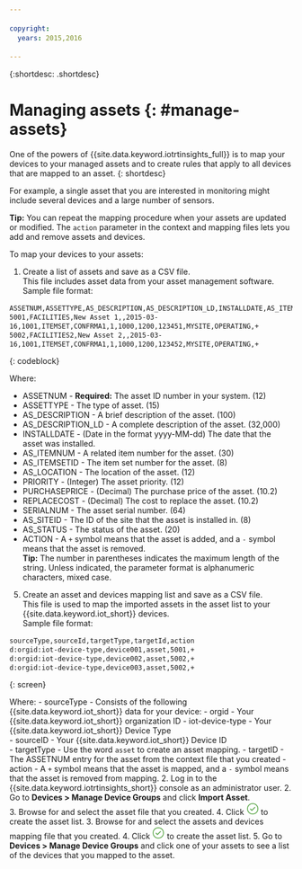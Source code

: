 ```yaml
---

copyright:
  years: 2015,2016

---
```


{:shortdesc: .shortdesc}

# Managing assets {: #manage-assets}

One of the powers of {{site.data.keyword.iotrtinsights_full}} is to map your devices to your managed assets and to create rules that apply to all devices that are mapped to an asset.
{: shortdesc}

For example, a single asset that you are interested in monitoring might include several devices and a large number of sensors.

**Tip:** You can repeat the mapping procedure when your assets are updated or modified. The `action`  parameter in the context and mapping files lets you add and remove assets and devices.

To map your devices to your assets:
1. Create a list of assets and save as a CSV file.  
This file includes asset data from your asset management software.
Sample file format:  
```
ASSETNUM,ASSETTYPE,AS_DESCRIPTION,AS_DESCRIPTION_LD,INSTALLDATE,AS_ITEMNUM,AS_ITEMSETID,AS_LOCATION,PRIORITY,PURCHASEPRICE,REPLACECOST,SERIALNUM,AS_SITEID,AS_STATUS,ACTION  
5001,FACILITIES,New Asset 1,,2015-03-16,1001,ITEMSET,CONFRMA1,1,1000,1200,123451,MYSITE,OPERATING,+    
5002,FACILITIES2,New Asset 2,,2015-03-16,1001,ITEMSET,CONFRMA1,1,1000,1200,123452,MYSITE,OPERATING,+
```
{: codeblock}

  Where:  
  - ASSETNUM - **Required:** The asset ID number in your system. (12)
  - ASSETTYPE - The type of asset. (15)
  - AS_DESCRIPTION - A brief description of the asset. (100)
  - AS_DESCRIPTION_LD - A complete description of the asset. (32,000)
  - INSTALLDATE - (Date in the format yyyy-MM-dd) The date that the asset was installed.
  - AS_ITEMNUM - A related item number for the asset. (30)
  - AS_ITEMSETID - The item set number for the asset. (8)
  - AS_LOCATION - The location of the asset. (12)
  - PRIORITY - (Integer) The asset priority. (12)
  - PURCHASEPRICE - (Decimal) The purchase price of the asset. (10.2)
  - REPLACECOST - (Decimal) The cost to replace the asset. (10.2)
  - SERIALNUM - The asset serial number. (64)
  - AS_SITEID - The ID of the site that the asset is installed in. (8)
  - AS_STATUS - The status of the asset. (20)
  - ACTION - A `+` symbol means that the asset is added, and a `-` symbol means that the asset is removed.  
  **Tip:** The number in parentheses indicates the maximum length of the string. Unless indicated, the parameter format is alphanumeric characters, mixed case.

5. Create an asset and devices mapping list and save as a CSV file.  
  This file is used to map the imported assets in the asset list to your {{site.data.keyword.iot_short}} devices.  
  Sample file format:  
  ```
  sourceType,sourceId,targetType,targetId,action  
  d:orgid:iot-device-type,device001,asset,5001,+  
  d:orgid:iot-device-type,device002,asset,5002,+  
  d:orgid:iot-device-type,device003,asset,5002,+  
  ```
  {: screen}   

  Where:
    - sourceType - Consists of the following {{site.data.keyword.iot_short}} data for your device:
      - orgid - Your {{site.data.keyword.iot_short}} organization ID
      - iot-device-type - Your {{site.data.keyword.iot_short}} Device Type  
    - sourceID - Your {{site.data.keyword.iot_short}} Device ID  
    - targetType - Use the word `asset` to create an asset mapping.
    - targetID - The ASSETNUM entry for the asset from the context file that you created
    - action - A `+` symbol means that the asset is mapped, and a `-` symbol means that the asset is removed from mapping.
2. Log in to the {{site.data.keyword.iotrtinsights_short}}  console as an administrator user.
2. Go to **Devices > Manage Device Groups** and click **Import Asset**.  
3. Browse for and select the asset file that you created.
4. Click ![Create icon.](images/create.png "Create icon") to create the asset list.
3. Browse for and select the assets and devices mapping file that you created.
4. Click ![Create icon.](images/create.png "Create icon") to create the asset list.
5. Go to **Devices > Manage Device Groups** and click one of your assets to see a list of the devices that you mapped to the asset.
